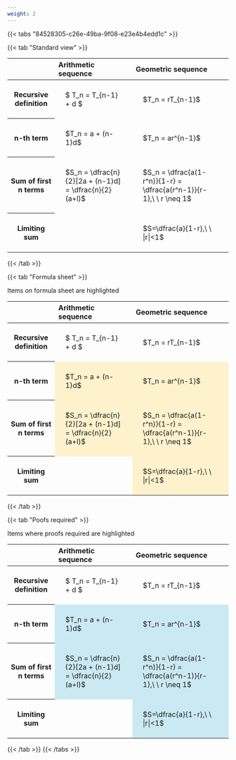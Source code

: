 ```yaml
---
weight: 2
---
```


{{< tabs "84528305-c26e-49ba-9f08-e23e4b4edd1c" >}}

{{< tab "Standard view" >}}

<style type="text/css">
#T_b30d0 th.col_heading {
  text-align: left;
  font-size: 1em;
}
#T_b30d0 td {
  text-align: left;
  font-size: 1em;
  padding: 1.5em;
}
</style>
<table id="T_b30d0">
  <thead>
    <tr>
      <th class="blank level0" >&nbsp;</th>
      <th id="T_b30d0_level0_col0" class="col_heading level0 col0" >Arithmetic sequence</th>
      <th id="T_b30d0_level0_col1" class="col_heading level0 col1" >Geometric sequence</th>
    </tr>
  </thead>
  <tbody>
    <tr>
      <th id="T_b30d0_level0_row0" class="row_heading level0 row0" >Recursive definition</th>
      <td id="T_b30d0_row0_col0" class="data row0 col0" >$ T_n = T_{n-1} + d $</td>
      <td id="T_b30d0_row0_col1" class="data row0 col1" >$T_n = rT_{n-1}$</td>
    </tr>
    <tr>
      <th id="T_b30d0_level0_row1" class="row_heading level0 row1" >n-th term</th>
      <td id="T_b30d0_row1_col0" class="data row1 col0" >$T_n = a + (n-1)d$</td>
      <td id="T_b30d0_row1_col1" class="data row1 col1" >$T_n = ar^{n-1}$</td>
    </tr>
    <tr>
      <th id="T_b30d0_level0_row2" class="row_heading level0 row2" >Sum of first n terms</th>
      <td id="T_b30d0_row2_col0" class="data row2 col0" >$S_n = \dfrac{n}{2}[2a + (n-1)d] = \dfrac{n}{2}(a+l)$</td>
      <td id="T_b30d0_row2_col1" class="data row2 col1" >$S_n = \dfrac{a(1-r^n)}{1-r} = \dfrac{a(r^n-1)}{r-1},\ \  r \neq 1$</td>
    </tr>
    <tr>
      <th id="T_b30d0_level0_row3" class="row_heading level0 row3" >Limiting sum</th>
      <td id="T_b30d0_row3_col0" class="data row3 col0" ></td>
      <td id="T_b30d0_row3_col1" class="data row3 col1" >$S=\dfrac{a}{1-r},\ \ |r|<1$</td>
    </tr>
  </tbody>
</table>
{{< /tab >}}

{{< tab "Formula sheet" >}}

Items on formula sheet are highlighted 
<br>
<style type="text/css">
#T_11eec th.col_heading {
  text-align: left;
  font-size: 1em;
}
#T_11eec td {
  text-align: left;
  font-size: 1em;
  padding: 1.5em;
}
#T_11eec_row0_col0, #T_11eec_row0_col1, #T_11eec_row3_col0 {
  background-color: rgba(0,0,0,0);
}
#T_11eec_row1_col0, #T_11eec_row1_col1, #T_11eec_row2_col0, #T_11eec_row2_col1, #T_11eec_row3_col1 {
  background-color: rgba(255,194,10, 0.2);
}
</style>
<table id="T_11eec">
  <thead>
    <tr>
      <th class="blank level0" >&nbsp;</th>
      <th id="T_11eec_level0_col0" class="col_heading level0 col0" >Arithmetic sequence</th>
      <th id="T_11eec_level0_col1" class="col_heading level0 col1" >Geometric sequence</th>
    </tr>
  </thead>
  <tbody>
    <tr>
      <th id="T_11eec_level0_row0" class="row_heading level0 row0" >Recursive definition</th>
      <td id="T_11eec_row0_col0" class="data row0 col0" >$ T_n = T_{n-1} + d $</td>
      <td id="T_11eec_row0_col1" class="data row0 col1" >$T_n = rT_{n-1}$</td>
    </tr>
    <tr>
      <th id="T_11eec_level0_row1" class="row_heading level0 row1" >n-th term</th>
      <td id="T_11eec_row1_col0" class="data row1 col0" >$T_n = a + (n-1)d$</td>
      <td id="T_11eec_row1_col1" class="data row1 col1" >$T_n = ar^{n-1}$</td>
    </tr>
    <tr>
      <th id="T_11eec_level0_row2" class="row_heading level0 row2" >Sum of first n terms</th>
      <td id="T_11eec_row2_col0" class="data row2 col0" >$S_n = \dfrac{n}{2}[2a + (n-1)d] = \dfrac{n}{2}(a+l)$</td>
      <td id="T_11eec_row2_col1" class="data row2 col1" >$S_n = \dfrac{a(1-r^n)}{1-r} = \dfrac{a(r^n-1)}{r-1},\ \  r \neq 1$</td>
    </tr>
    <tr>
      <th id="T_11eec_level0_row3" class="row_heading level0 row3" >Limiting sum</th>
      <td id="T_11eec_row3_col0" class="data row3 col0" ></td>
      <td id="T_11eec_row3_col1" class="data row3 col1" >$S=\dfrac{a}{1-r},\ \ |r|<1$</td>
    </tr>
  </tbody>
</table>
{{< /tab >}}

{{< tab "Poofs required" >}}

Items where proofs required are highlighted 
<br>
<style type="text/css">
#T_285fa th.col_heading {
  text-align: left;
  font-size: 1em;
}
#T_285fa td {
  text-align: left;
  font-size: 1em;
  padding: 1.5em;
}
#T_285fa_row0_col0, #T_285fa_row0_col1, #T_285fa_row3_col0 {
  background-color: rgba(0,0,0,0);
}
#T_285fa_row1_col0, #T_285fa_row1_col1, #T_285fa_row2_col0, #T_285fa_row2_col1, #T_285fa_row3_col1 {
  background-color: rgba(0,150,200, 0.2);
}
</style>
<table id="T_285fa">
  <thead>
    <tr>
      <th class="blank level0" >&nbsp;</th>
      <th id="T_285fa_level0_col0" class="col_heading level0 col0" >Arithmetic sequence</th>
      <th id="T_285fa_level0_col1" class="col_heading level0 col1" >Geometric sequence</th>
    </tr>
  </thead>
  <tbody>
    <tr>
      <th id="T_285fa_level0_row0" class="row_heading level0 row0" >Recursive definition</th>
      <td id="T_285fa_row0_col0" class="data row0 col0" >$ T_n = T_{n-1} + d $</td>
      <td id="T_285fa_row0_col1" class="data row0 col1" >$T_n = rT_{n-1}$</td>
    </tr>
    <tr>
      <th id="T_285fa_level0_row1" class="row_heading level0 row1" >n-th term</th>
      <td id="T_285fa_row1_col0" class="data row1 col0" >$T_n = a + (n-1)d$</td>
      <td id="T_285fa_row1_col1" class="data row1 col1" >$T_n = ar^{n-1}$</td>
    </tr>
    <tr>
      <th id="T_285fa_level0_row2" class="row_heading level0 row2" >Sum of first n terms</th>
      <td id="T_285fa_row2_col0" class="data row2 col0" >$S_n = \dfrac{n}{2}[2a + (n-1)d] = \dfrac{n}{2}(a+l)$</td>
      <td id="T_285fa_row2_col1" class="data row2 col1" >$S_n = \dfrac{a(1-r^n)}{1-r} = \dfrac{a(r^n-1)}{r-1},\ \  r \neq 1$</td>
    </tr>
    <tr>
      <th id="T_285fa_level0_row3" class="row_heading level0 row3" >Limiting sum</th>
      <td id="T_285fa_row3_col0" class="data row3 col0" ></td>
      <td id="T_285fa_row3_col1" class="data row3 col1" >$S=\dfrac{a}{1-r},\ \ |r|<1$</td>
    </tr>
  </tbody>
</table>
{{< /tab >}}
{{< /tabs >}}